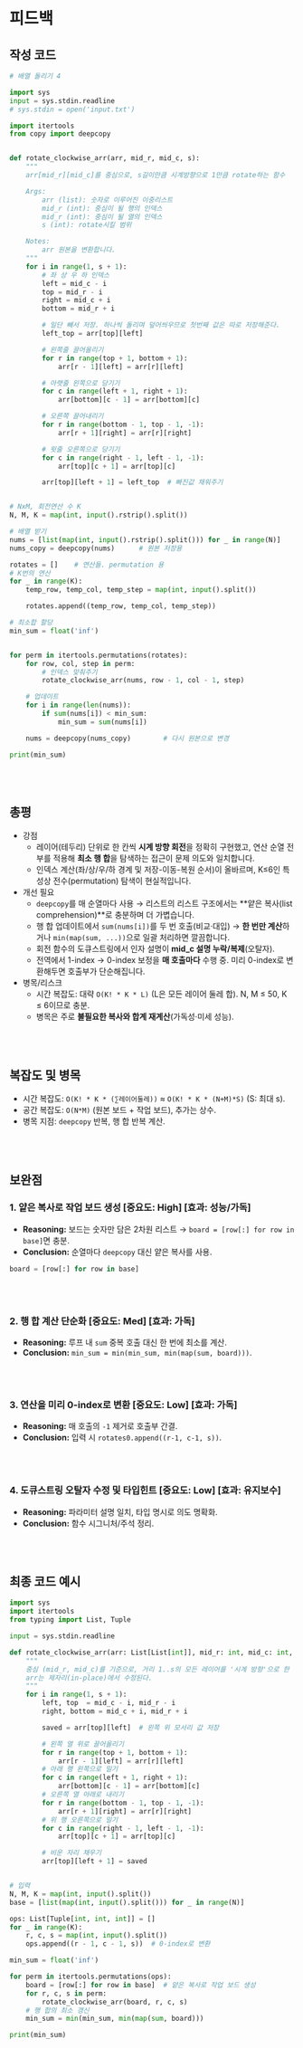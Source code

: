 # 피드백
## 작성 코드
~~~python
# 배열 돌리기 4

import sys
input = sys.stdin.readline
# sys.stdin = open('input.txt')

import itertools
from copy import deepcopy


def rotate_clockwise_arr(arr, mid_r, mid_c, s):
    """
    arr[mid_r][mid_c]를 중심으로, s길이만큼 시계방향으로 1만큼 rotate하는 함수

    Args:
        arr (list): 숫자로 이루어진 이중리스트
        mid_r (int): 중심이 될 행의 인덱스
        mid_r (int): 중심이 될 열의 인덱스
        s (int): rotate시킬 범위

    Notes:
        arr 원본을 변환합니다.
    """
    for i in range(1, s + 1):
        # 좌 상 우 하 인덱스
        left = mid_c - i
        top = mid_r - i
        right = mid_c + i
        bottom = mid_r + i

        # 일단 빼서 저장. 하나씩 돌리며 덮어씌우므로 첫번째 값은 따로 저장해준다.
        left_top = arr[top][left]

        # 왼쪽줄 끌어올리기
        for r in range(top + 1, bottom + 1):
            arr[r - 1][left] = arr[r][left]

        # 아랫줄 왼쪽으로 당기기
        for c in range(left + 1, right + 1):
            arr[bottom][c - 1] = arr[bottom][c]

        # 오른쪽 끌어내리기
        for r in range(bottom - 1, top - 1, -1):
            arr[r + 1][right] = arr[r][right]

        # 윗줄 오른쪽으로 당기기
        for c in range(right - 1, left - 1, -1):
            arr[top][c + 1] = arr[top][c]

        arr[top][left + 1] = left_top  # 빠진값 채워주기


# NxM, 회전연산 수 K
N, M, K = map(int, input().rstrip().split())

# 배열 받기
nums = [list(map(int, input().rstrip().split())) for _ in range(N)]
nums_copy = deepcopy(nums)      # 원본 저장용

rotates = []    # 연산들. permutation 용
# K번의 연산
for _ in range(K):
    temp_row, temp_col, temp_step = map(int, input().split())

    rotates.append((temp_row, temp_col, temp_step))

# 최소합 할당
min_sum = float('inf')


for perm in itertools.permutations(rotates):
    for row, col, step in perm:
        # 인덱스 맞춰주기
        rotate_clockwise_arr(nums, row - 1, col - 1, step)

    # 업데이트
    for i in range(len(nums)):
        if sum(nums[i]) < min_sum:
            min_sum = sum(nums[i])

    nums = deepcopy(nums_copy)        # 다시 원본으로 변경

print(min_sum)
~~~
<br><br>

## 총평
- 강점
  - 레이어(테두리) 단위로 한 칸씩 **시계 방향 회전**을 정확히 구현했고, 연산 순열 전부를 적용해 **최소 행 합**을 탐색하는 접근이 문제 의도와 일치합니다.
  - 인덱스 계산(좌/상/우/하 경계 및 저장-이동-복원 순서)이 올바르며, K≤6인 특성상 전수(permutation) 탐색이 현실적입니다.
- 개선 필요
  - `deepcopy`를 매 순열마다 사용 → 리스트의 리스트 구조에서는 **얕은 복사(list comprehension)**로 충분하며 더 가볍습니다.
  - 행 합 업데이트에서 `sum(nums[i])`를 두 번 호출(비교·대입) → **한 번만 계산**하거나 `min(map(sum, ...))`으로 일괄 처리하면 깔끔합니다.
  - 회전 함수의 도큐스트링에서 인자 설명이 **mid_c 설명 누락/복제**(오탈자).
  - 전역에서 1-index → 0-index 보정을 **매 호출마다** 수행 중. 미리 0-index로 변환해두면 호출부가 단순해집니다.
- 병목/리스크
  - 시간 복잡도: 대략 `O(K! * K * L)` (L은 모든 레이어 둘레 합). N, M ≤ 50, K ≤ 6이므로 충분.  
  - 병목은 주로 **불필요한 복사와 합계 재계산**(가독성·미세 성능).

<br><br>

## 복잡도 및 병목
- 시간 복잡도: `O(K! * K * (∑레이어둘레))` ≈ `O(K! * K * (N+M)*S)` (S: 최대 s).  
- 공간 복잡도: `O(N*M)` (원본 보드 + 작업 보드), 추가는 상수.
- 병목 지점: `deepcopy` 반복, 행 합 반복 계산.

<br><br>

## 보완점
### 1. 얕은 복사로 작업 보드 생성  [중요도: High] [효과: 성능/가독]
- **Reasoning:** 보드는 숫자만 담은 2차원 리스트 → `board = [row[:] for row in base]`면 충분.  
- **Conclusion:** 순열마다 `deepcopy` 대신 얕은 복사를 사용.

~~~python
board = [row[:] for row in base]
~~~

<br><br>

### 2. 행 합 계산 단순화  [중요도: Med] [효과: 가독]
- **Reasoning:** 루프 내 `sum` 중복 호출 대신 한 번에 최소를 계산.
- **Conclusion:** `min_sum = min(min_sum, min(map(sum, board)))`.

<br><br>

### 3. 연산을 미리 0-index로 변환  [중요도: Low] [효과: 가독]
- **Reasoning:** 매 호출의 `-1` 제거로 호출부 간결.
- **Conclusion:** 입력 시 `rotates0.append((r-1, c-1, s))`.

<br><br>

### 4. 도큐스트링 오탈자 수정 및 타입힌트  [중요도: Low] [효과: 유지보수]
- **Reasoning:** 파라미터 설명 일치, 타입 명시로 의도 명확화.
- **Conclusion:** 함수 시그니처/주석 정리.

<br><br>

## 최종 코드 예시
~~~python
import sys
import itertools
from typing import List, Tuple

input = sys.stdin.readline

def rotate_clockwise_arr(arr: List[List[int]], mid_r: int, mid_c: int, s: int) -> None:
    """
    중심 (mid_r, mid_c)를 기준으로, 거리 1..s의 모든 레이어를 '시계 방향'으로 한 칸씩 회전한다.
    arr는 제자리(in-place)에서 수정된다.
    """
    for i in range(1, s + 1):
        left, top  = mid_c - i, mid_r - i
        right, bottom = mid_c + i, mid_r + i

        saved = arr[top][left]  # 왼쪽 위 모서리 값 저장

        # 왼쪽 열 위로 끌어올리기
        for r in range(top + 1, bottom + 1):
            arr[r - 1][left] = arr[r][left]
        # 아래 행 왼쪽으로 밀기
        for c in range(left + 1, right + 1):
            arr[bottom][c - 1] = arr[bottom][c]
        # 오른쪽 열 아래로 내리기
        for r in range(bottom - 1, top - 1, -1):
            arr[r + 1][right] = arr[r][right]
        # 위 행 오른쪽으로 밀기
        for c in range(right - 1, left - 1, -1):
            arr[top][c + 1] = arr[top][c]

        # 비운 자리 채우기
        arr[top][left + 1] = saved


# 입력
N, M, K = map(int, input().split())
base = [list(map(int, input().split())) for _ in range(N)]

ops: List[Tuple[int, int, int]] = []
for _ in range(K):
    r, c, s = map(int, input().split())
    ops.append((r - 1, c - 1, s))  # 0-index로 변환

min_sum = float('inf')

for perm in itertools.permutations(ops):
    board = [row[:] for row in base]  # 얕은 복사로 작업 보드 생성
    for r, c, s in perm:
        rotate_clockwise_arr(board, r, c, s)
    # 행 합의 최소 갱신
    min_sum = min(min_sum, min(map(sum, board)))

print(min_sum)
~~~
